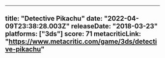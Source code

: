 
---
title: "Detective Pikachu"
date: "2022-04-09T23:38:28.003Z"
releaseDate: "2018-03-23"
platforms: ["3ds"]
score: 71
metacriticLink: "https://www.metacritic.com/game/3ds/detective-pikachu"
---
